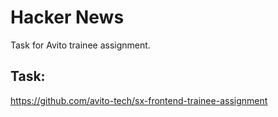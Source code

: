 # Hacker News

Task for Avito trainee assignment.

## Task:
https://github.com/avito-tech/sx-frontend-trainee-assignment
